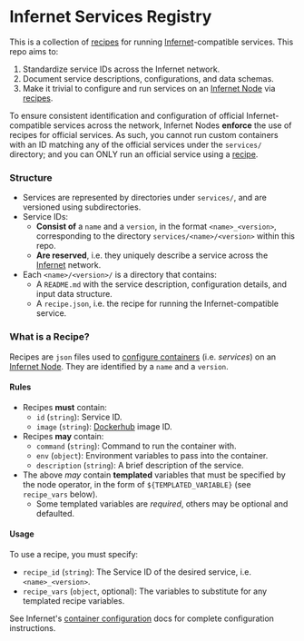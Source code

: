 # Infernet Services Registry

This is a collection of [recipes](#what-is-a-recipe) for running [Infernet](https://docs.ritual.net/infernet/about)-compatible services. This repo aims to:
  1. Standardize service IDs across the Infernet network.
  2. Document service descriptions, configurations, and data schemas.
  3. Make it trivial to configure and run services on an [Infernet Node](https://docs.ritual.net/infernet/node/introduction) via [recipes](#what-is-a-recipe).

To ensure consistent identification and configuration of official Infernet-compatible services across the network, Infernet Nodes **enforce** the use of recipes for official services. As such, you cannot run custom containers with an ID matching any of the official services under the `services/` directory; and you can ONLY run an official service using a [recipe](#what-is-a-recipe).

### Structure

- Services are represented by directories under `services/`, and are versioned using subdirectories. 
- Service IDs:
  - **Consist of** a `name` and a `version`, in the format `<name>_<version>`, corresponding to the directory `services/<name>/<version>` within this repo.
  - **Are reserved**, i.e. they uniquely describe a service across the [Infernet](https://docs.ritual.net/infernet/about) network.
- Each `<name>/<version>/` is a directory that contains:
    - A `README.md` with the service description, configuration details, and input data structure.
    - A `recipe.json`, i.e. the recipe for running the Infernet-compatible service.

### What is a Recipe?

Recipes are `json` files used to [configure containers](https://docs.ritual.net/infernet/node/configuration/v1_1_0#containers-arraycontainer_spec) (i.e. _services_) on an [Infernet Node](https://docs.ritual.net/infernet/node/introduction). They are identified by a `name` and a `version`.

#### Rules

- Recipes **must** contain:
  - `id` (`string`): Service ID.
  - `image` (`string`): [Dockerhub](https://hub.docker.com) image ID.
- Recipes **may** contain:
  - `command` (`string`): Command to run the container with.
  - `env` (`object`): Environment variables to pass into the container.
  - `description` (`string`): A brief description of the service.
- The above _may_ contain __templated__ variables that must be specified by the node operator, in the form of `${TEMPLATED_VARIABLE}` (see `recipe_vars` below).
  - Some templated variables are _required_, others may be optional and defaulted.

#### Usage

To use a recipe, you must specify:
- `recipe_id` (`string`): The Service ID of the desired service, i.e. `<name>_<version>`.
- `recipe_vars` (`object`, optional): The variables to substitute for any templated recipe variables.

See Infernet's [container configuration](https://docs.ritual.net/infernet/node/configuration/v1_1_0#container_spec-object) docs for complete configuration instructions.